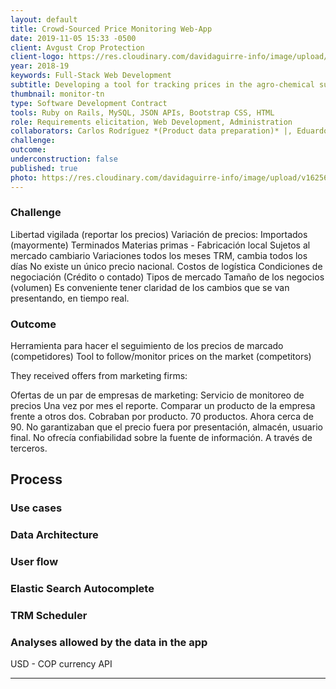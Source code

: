 ```yaml
---
layout: default
title: Crowd-Sourced Price Monitoring Web-App
date: 2019-11-05 15:33 -0500
client: Avgust Crop Protection
client-logo: https://res.cloudinary.com/davidaguirre-info/image/upload/v1625501345/Logos/logo-avgust_wj5upv.png
year: 2018-19
keywords: Full-Stack Web Development
subtitle: Developing a tool for tracking prices in the agro-chemical supplies market.
thumbnail: monitor-tn
type: Software Development Contract
tools: Ruby on Rails, MySQL, JSON APIs, Bootstrap CSS, HTML
role: Requirements elicitation, Web Development, Administration
collaborators: Carlos Rodríguez *(Product data preparation)* |, Eduardo Medina *(User data preparation)*
challenge:
outcome:
underconstruction: false
published: true
photo: https://res.cloudinary.com/davidaguirre-info/image/upload/v1625633107/AVGMonitor/Screenshots_AVGMONITOR-02_zoiiub.png
---
```


<h3 class="article-sub">Challenge</h3>
Libertad vigilada (reportar los precios)
Variación de precios:
Importados (mayormente)
Terminados
Materias primas - Fabricación local
Sujetos al mercado cambiario
Variaciones todos los meses
TRM, cambia todos los días
No existe un único precio nacional.
Costos de logística
Condiciones de negociación (Crédito o contado)
Tipos de mercado
Tamaño de los negocios (volumen)
Es conveniente tener claridad de los cambios que se van presentando, en tiempo real.

<h3 class="article-sub">Outcome</h3>
Herramienta para hacer el seguimiento de los precios de marcado (competidores)
Tool to follow/monitor prices on the market (competitors)

They received offers from marketing firms:

Ofertas de un par de empresas de marketing:
Servicio de monitoreo de precios
Una vez por mes el reporte.
Comparar un producto de la empresa frente a otros dos.
Cobraban por producto. 70 productos.
Ahora cerca de 90.
No garantizaban que el precio fuera por presentación, almacén, usuario final.
No ofrecía confiabilidad sobre la fuente de información. A través de terceros.

<h2 class="article-sub" id="process-title">Process</h2>

<h3 class= "stage-title">Use cases</h3>
<h3 class= "stage-title">Data Architecture</h3>
<h3 class= "stage-title">User flow</h3>
<h3 class= "stage-title">Elastic Search Autocomplete</h3>
<h3 class= "stage-title">TRM Scheduler</h3>
<h3 class= "stage-title">Analyses allowed by the data in the app</h3>
USD - COP currency API
<hr>
